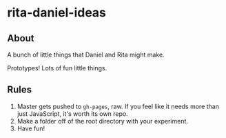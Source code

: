 # rita-daniel-ideas
## About
A bunch of little things that Daniel and Rita might make.

Prototypes! Lots of fun little things.
## Rules
1) Master gets pushed to `gh-pages`, raw. If you feel like it needs more than just JavaScript, it's worth its own repo.
2) Make a folder off of the root directory with your experiment.
3) Have fun!